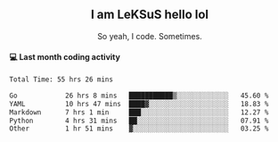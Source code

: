 <h2 align="center">I am LeKSuS hello lol</h2>
<p align="center">So yeah, I code. Sometimes.</p>

#### :computer: Last month coding activity
<!--START_SECTION:waka-->

```txt
Total Time: 55 hrs 26 mins

Go            26 hrs 8 mins   ███████████▒░░░░░░░░░░░░░   45.60 %
YAML          10 hrs 47 mins  ████▓░░░░░░░░░░░░░░░░░░░░   18.83 %
Markdown      7 hrs 1 min     ███░░░░░░░░░░░░░░░░░░░░░░   12.27 %
Python        4 hrs 31 mins   ██░░░░░░░░░░░░░░░░░░░░░░░   07.91 %
Other         1 hr 51 mins    ▓░░░░░░░░░░░░░░░░░░░░░░░░   03.25 %
```

<!--END_SECTION:waka-->
